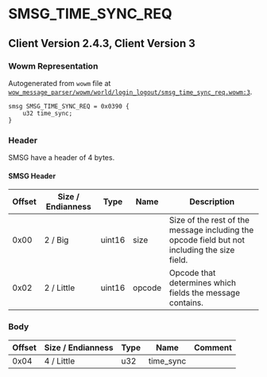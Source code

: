 # SMSG_TIME_SYNC_REQ

## Client Version 2.4.3, Client Version 3

### Wowm Representation

Autogenerated from `wowm` file at [`wow_message_parser/wowm/world/login_logout/smsg_time_sync_req.wowm:3`](https://github.com/gtker/wow_messages/tree/main/wow_message_parser/wowm/world/login_logout/smsg_time_sync_req.wowm#L3).
```rust,ignore
smsg SMSG_TIME_SYNC_REQ = 0x0390 {
    u32 time_sync;
}
```
### Header

SMSG have a header of 4 bytes.

#### SMSG Header

| Offset | Size / Endianness | Type   | Name   | Description |
| ------ | ----------------- | ------ | ------ | ----------- |
| 0x00   | 2 / Big           | uint16 | size   | Size of the rest of the message including the opcode field but not including the size field.|
| 0x02   | 2 / Little        | uint16 | opcode | Opcode that determines which fields the message contains.|

### Body

| Offset | Size / Endianness | Type | Name | Comment |
| ------ | ----------------- | ---- | ---- | ------- |
| 0x04 | 4 / Little | u32 | time_sync |  |

